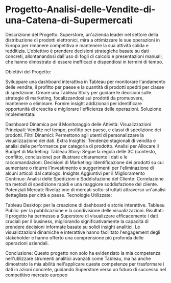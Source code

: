 # Progetto-Analisi-delle-Vendite-di-una-Catena-di-Supermercati


Descrizione del Progetto:
Superstore, un'azienda leader nel settore della distribuzione di prodotti elettronici, mira a ottimizzare le sue operazioni in Europa per rimanere competitiva e mantenere la sua attività solida e redditizia. L'obiettivo è prendere decisioni strategiche basate su dati concreti, allontanandosi dall'uso di fogli di calcolo e presentazioni manuali, che hanno dimostrato di essere inefficaci e dispendiosi in termini di tempo.

Obiettivi del Progetto:

Sviluppare una dashboard interattiva in Tableau per monitorare l'andamento delle vendite, il profitto per paese e la quantità di prodotti spediti per classe di spedizione.
Creare una Tableau Story per guidare le decisioni sulle strategie di marketing, focalizzandosi sui prodotti da promuovere, mantenere o eliminare.
Fornire insight addizionali per identificare opportunità di crescita e migliorare l'efficienza delle operazioni.
Soluzione Implementata:

Dashboard Dinamica per il Monitoraggio delle Attività:
Visualizzazioni Principali: Vendite nel tempo, profitto per paese, e classi di spedizione dei prodotti.
Filtri Dinamici: Permettono agli utenti di personalizzare la visualizzazione dei dati.
Extra Insights: Tendenze stagionali di vendita e analisi delle performance per categoria di prodotto.
Analisi per Allocare il Budget di Marketing:
Tableau Story: Segue la regola delle 3C (contesto, conflitto, conclusione) per illustrare chiaramente i dati e le raccomandazioni.
Decisioni di Marketing: Identificazione dei prodotti su cui aumentare o ridurre l'investimento e suggerimenti per l'eliminazione di alcuni articoli dal catalogo.
Insights Aggiuntivi per il Miglioramento Continuo:
Analisi delle Spedizioni e Soddisfazione del Cliente: Correlazione tra metodi di spedizione rapidi e una maggiore soddisfazione del cliente.
Potenziali Mercati: Rivelazione di mercati sotto-sfruttati attraverso un'analisi dettagliata per città e paese.
Tecnologie Utilizzate:

Tableau Desktop: per la creazione di dashboard e storie interattive.
Tableau Public: per la pubblicazione e la condivisione delle visualizzazioni.
Risultati:
Il progetto ha permesso a Superstore di visualizzare efficacemente i dati cruciali per il business, migliorando significativamente la capacità di prendere decisioni informate basate su solidi insight analitici. Le visualizzazioni dinamiche e interattive hanno facilitato l'engagement degli stakeholder e hanno offerto una comprensione più profonda delle operazioni aziendali.

Conclusione:
Questo progetto non solo ha evidenziato la mia competenza nell'utilizzare strumenti analitici avanzati come Tableau, ma ha anche dimostrato la mia abilità nell'applicare queste competenze per trasformare i dati in azioni concrete, guidando Superstore verso un futuro di successo nel competitivo mercato europeo
